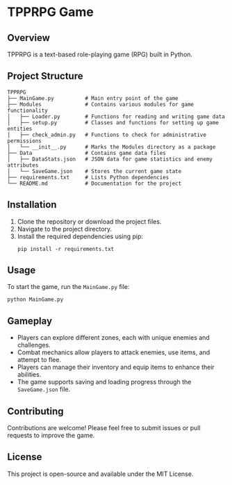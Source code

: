 # TPPRPG Game

## Overview
TPPRPG is a text-based role-playing game (RPG) built in Python.

## Project Structure
```
TPPRPG
├── MainGame.py          # Main entry point of the game
├── Modules              # Contains various modules for game functionality
│   ├── Loader.py        # Functions for reading and writing game data
│   ├── setup.py         # Classes and functions for setting up game entities
│   ├── check_admin.py   # Functions to check for administrative permissions
│   └── __init__.py      # Marks the Modules directory as a package
├── Data                 # Contains game data files
│   ├── DataStats.json   # JSON data for game statistics and enemy attributes
│   └── SaveGame.json    # Stores the current game state
├── requirements.txt     # Lists Python dependencies
└── README.md            # Documentation for the project
```

## Installation
1. Clone the repository or download the project files.
2. Navigate to the project directory.
3. Install the required dependencies using pip:
   ```
   pip install -r requirements.txt
   ```

## Usage
To start the game, run the `MainGame.py` file:
```
python MainGame.py
```

## Gameplay
- Players can explore different zones, each with unique enemies and challenges.
- Combat mechanics allow players to attack enemies, use items, and attempt to flee.
- Players can manage their inventory and equip items to enhance their abilities.
- The game supports saving and loading progress through the `SaveGame.json` file.

## Contributing
Contributions are welcome! Please feel free to submit issues or pull requests to improve the game.

## License
This project is open-source and available under the MIT License.